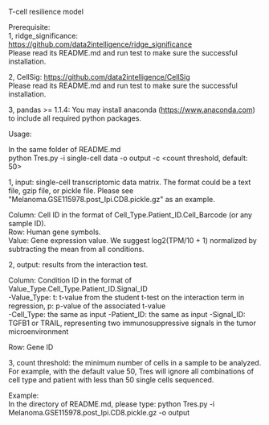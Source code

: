 T-cell resilience model  

Prerequisite:  
1, ridge_significance: https://github.com/data2intelligence/ridge_significance    
Please read its README.md and run test to make sure the successful installation.    
  
2, CellSig: https://github.com/data2intelligence/CellSig  
Please read its README.md and run test to make sure the successful installation.  
  
3, pandas >= 1.1.4: You may install anaconda (https://www.anaconda.com) to include all required python packages.      
  
Usage:  
  
In the same folder of README.md    
python Tres.py -i single-cell data -o output -c <count threshold, default: 50>  
  
1, input: single-cell transcriptomic data matrix. The format could be a text file, gzip file, or pickle file. Please see "Melanoma.GSE115978.post_Ipi.CD8.pickle.gz" as an example.  
  
Column: Cell ID in the format of Cell_Type.Patient_ID.Cell_Barcode (or any sample ID).  
Row: Human gene symbols.  
Value: Gene expression value. We suggest log2(TPM/10 + 1) normalized by subtracting the mean from all conditions.      
  
2, output: results from the interaction test.  
  
Column: Condition ID in the format of Value_Type.Cell_Type.Patient_ID.Signal_ID  
  -Value_Type: t: t-value from the student t-test on the interaction term in regression, p: p-value of the associated t-value  
  -Cell_Type: the same as input
  -Patient_ID: the same as input
  -Signal_ID: TGFB1 or TRAIL, representing two immunosuppressive signals in the tumor microenvironment  
  
Row: Gene ID  
  
3, count threshold: the minimum number of cells in a sample to be analyzed. For example, with the default value 50, Tres will ignore all combinations of cell type and patient with less than 50 single cells sequenced.  
  
Example:  
In the directory of README.md, please type: python Tres.py -i Melanoma.GSE115978.post_Ipi.CD8.pickle.gz -o output  
  
